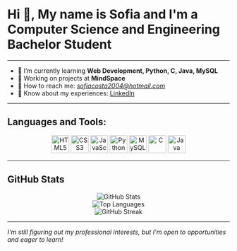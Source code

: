 # Hi 👋, My name is Sofia and I'm a Computer Science and Engineering Bachelor Student

---

- 🌱 I’m currently learning **Web Development, Python, C, Java, MySQL**
- 💼 Working on projects at **MindSpace**
- 📧 How to reach me: *sofiacosta2004@hotmail.com*
- 💼 Know about my experiences: [LinkedIn](https://www.linkedin.com/in/-sofiaalbu-/)

---

## Languages and Tools:
<p align="center">
  <img src="https://cdn.jsdelivr.net/gh/devicons/devicon/icons/html5/html5-original.svg" height="40" alt="HTML5" />
  <img src="https://cdn.jsdelivr.net/gh/devicons/devicon/icons/css3/css3-original.svg" height="40" alt="CSS3" />
  <img src="https://cdn.jsdelivr.net/gh/devicons/devicon/icons/javascript/javascript-original.svg" height="40" alt="JavaScript" />
  <img src="https://cdn.jsdelivr.net/gh/devicons/devicon/icons/python/python-original.svg" height="40" alt="Python" />
  <img src="https://cdn.jsdelivr.net/gh/devicons/devicon/icons/mysql/mysql-original.svg" height="40" alt="MySQL" />
  <img src="https://cdn.jsdelivr.net/gh/devicons/devicon/icons/c/c-original.svg" height="40" alt="C" />
  <img src="https://cdn.jsdelivr.net/gh/devicons/devicon/icons/java/java-original.svg" height="40" alt="Java" />
</p>

---

## GitHub Stats

<p align="center">
  <img src="https://github-readme-stats.vercel.app/api?username=SofiaAlCosta&show_icons=true&theme=dark" alt="GitHub Stats" />
  <br/>
  <img src="https://github-readme-stats.vercel.app/api/top-langs/?username=SofiaAlCosta&layout=compact&theme=dark" alt="Top Languages" />
  <br/>
  <img src="https://github-readme-streak-stats.herokuapp.com/?user=SofiaAlCosta&theme=dark" alt="GitHub Streak" />
</p>


---

*I'm still figuring out my professional interests, but I'm open to opportunities and eager to learn!*
